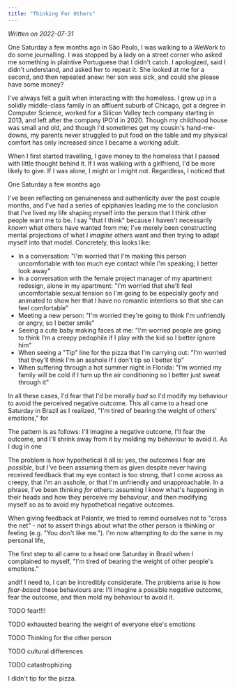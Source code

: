 ```yaml
---
title: "Thinking For Others"
---
```


_Written on 2022-07-31_

One Saturday a few months ago in São Paulo, I was walking to a WeWork to do some journalling. I was stopped by a lady on a street corner who asked me something in plaintive Portuguese that I didn't catch. I apologized, said I didn't understand, and asked her to repeat it. She looked at me for a second, and then repeated anew: her son was sick, and could she please have some money?

I've always felt a guilt when interacting with the homeless. I grew up in a solidly middle-class family in an affluent suburb of Chicago, got a degree in Computer Science, worked for a Silicon Valley tech company starting in 2013, and left after the company IPO'd in 2020. Though my childhood house was small and old, and though I'd sometimes get my cousin's hand-me-downs, my parents never struggled to put food on the table and my physical comfort has only increased since I became a working adult.

When I first started travelling, I gave money to the homeless that I passed with little thought behind it. If I was walking with a girlfriend, I'd be more likely to give. If I was alone, I might or I might not. Regardless, I noticed that 

One Saturday a few months ago

I've been reflecting on genuineness and authenticity over the past couple months, and I've had a series of epiphanies leading me to the conclusion that I've lived my life shaping myself into the person that I think other people want me to be. I say "that I think" because I haven't necessarily _known_ what others have wanted from me; I've merely been constructing mental projections of what I _imagine_ others want and then trying to adapt myself into that model. Concretely, this looks like:

- In a conversation: "I'm worried that I'm making this person uncomfortable with too much eye contact while I'm speaking; I better look away"
- In a conversation with the female project manager of my apartment redesign, alone in my apartment: "I'm worried that she'll feel uncomfortable sexual tension so I'm going to be especially goofy and animated to show her that I have no romantic intentions so that she can feel comfortable"
- Meeting a new person: "I'm worried they're going to think I'm unfriendly or angry, so I better smile"
- Seeing a cute baby making faces at me: "I'm worried people are going to think I'm a creepy pedophile if I play with the kid so I better ignore him"
- When seeing a "Tip" line for the pizza that I'm carrying out: "I'm worried that they'll think I'm an asshole if I don't tip so I better tip"
- When suffering through a hot summer night in Florida: "I'm worried my family will be cold if I turn up the air conditioning so I better just sweat through it"

In all these cases, I'd fear that I'd be morally _bad_ so I'd modify my behaviour to avoid the perceived negative outcome. This all came to a head one Saturday in Brazil as I realized, "I'm tired of bearing the weight of others' emotions," for 

The pattern is as follows: I'll imagine a negative outcome, I'll fear the outcome, and I'll shrink away from it by molding my behaviour to avoid it. As I dug in one 






The problem is how hypothetical it all is: yes, the outcomes I fear are _possible_, but I've been assuming them as given despite never having received feedback that my eye contact is too strong, that I come across as creepy, that I'm an asshole, or that I'm unfriendly and unapproachable. In a phrase, I've been thinking _for_ others: assuming I know what's happening in their heads and how they perceive my behaviour, and then modifying myself so as to avoid my hypothetical negative outcomes. 



When giving feedback at Palantir, we tried to remind ourselves not to "cross the net" - not to assert things about what the other person is thinking or feeling (e.g. "You don't like me."). I'm now attempting to do the same in my personal life, 

The first step to  all came to a head one Saturday in Brazil when I complained to myself, "I'm tired of bearing the weight of other people's emotions."






<!--
In other contexts, in a more mild form, these behaviours could be fashioned as being considerate - thinking of others, as contrasted with being selfish. Consideration for others is indeed a useful tool in the prosocial toolbox, but problems arise when things go too far (as this clearly has): I've been very out-of-touch 
-->




andif I need to, I can be incredibly considerate. The problems arise  is how _fear-based_ these behaviours are: I'll imagine a possible negative outcome, fear the outcome, and then mold my behaviour to avoid it.

TODO fear!!!!

TODO exhausted bearing the weight of everyone else's emotions

TODO Thinking for the other person

TODO cultural differences

TODO catastrophizing



I didn't tip for the pizza.
